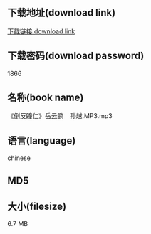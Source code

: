 ## 下载地址(download link)
[下载链接 download link](https://tutu365.netlify.app/?s=%E3%80%8A%E5%80%92%E5%8F%8D%E7%9E%B3%E4%BB%81%E3%80%8B%E5%B2%B3%E4%BA%91%E9%B9%8F%E3%80%80%E5%AD%99%E8%B6%8A.MP3)

## 下载密码(download password)
1866

## 名称(book name)
《倒反瞳仁》岳云鹏　孙越.MP3.mp3

## 语言(language)
chinese

## MD5


## 大小(filesize)
6.7 MB
